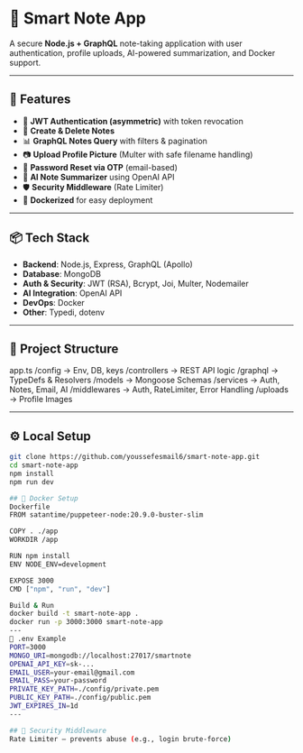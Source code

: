 # 🧠 Smart Note App

A secure **Node.js + GraphQL** note-taking application with user authentication, profile uploads, AI-powered summarization, and Docker support.

---

## 🚀 Features
- 🔐 **JWT Authentication (asymmetric)** with token revocation  
- 📝 **Create & Delete Notes**  
- 📊 **GraphQL Notes Query** with filters & pagination  
- 📷 **Upload Profile Picture** (Multer with safe filename handling)  
- 🔁 **Password Reset via OTP** (email-based)  
- 🤖 **AI Note Summarizer** using OpenAI API  
- 🛡️ **Security Middleware** (Rate Limiter)  
- 🐳 **Dockerized** for easy deployment  

---

## 📦 Tech Stack
- **Backend**: Node.js, Express, GraphQL (Apollo)  
- **Database**: MongoDB  
- **Auth & Security**: JWT (RSA), Bcrypt, Joi, Multer, Nodemailer  
- **AI Integration**: OpenAI API  
- **DevOps**: Docker  
- **Other**: Typedi, dotenv  

---
## 📁 Project Structure
app.ts
/config → Env, DB, keys
/controllers → REST API logic
/graphql → TypeDefs & Resolvers
/models → Mongoose Schemas
/services → Auth, Notes, Email, AI
/middlewares → Auth, RateLimiter, Error Handling
/uploads → Profile Images


---

## ⚙️ Local Setup
```bash
git clone https://github.com/youssefesmail6/smart-note-app.git
cd smart-note-app
npm install
npm run dev

## 🐳 Docker Setup
Dockerfile
FROM satantime/puppeteer-node:20.9.0-buster-slim

COPY . ./app
WORKDIR /app

RUN npm install
ENV NODE_ENV=development

EXPOSE 3000
CMD ["npm", "run", "dev"]

Build & Run
docker build -t smart-note-app .
docker run -p 3000:3000 smart-note-app
---
📄 .env Example
PORT=3000
MONGO_URI=mongodb://localhost:27017/smartnote
OPENAI_API_KEY=sk-...
EMAIL_USER=your-email@gmail.com
EMAIL_PASS=your-password
PRIVATE_KEY_PATH=./config/private.pem
PUBLIC_KEY_PATH=./config/public.pem
JWT_EXPIRES_IN=1d
---

## 🔐 Security Middleware
Rate Limiter – prevents abuse (e.g., login brute-force)
